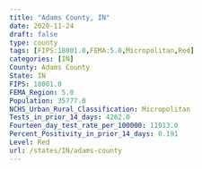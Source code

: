 ```yaml
---
title: "Adams County, IN"
date: 2020-11-24
draft: false
type: county
tags: [FIPS:18001.0,FEMA:5.0,Micropolitan,Red]
categories: [IN]
County: Adams County
State: IN
FIPS: 18001.0
FEMA_Region: 5.0
Population: 35777.0
NCHS_Urban_Rural_Classification: Micropolitan
Tests_in_prior_14_days: 4262.0
Fourteen_day_test_rate_per_100000: 11913.0
Percent_Positivity_in_prior_14_days: 0.191
Level: Red
url: /states/IN/adams-county
---
```



